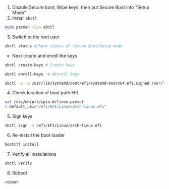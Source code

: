 1. Disable Secure boot, Wipe keys, then put Secure Boot into "Setup Mode"
2. Install `sbctl`
```bash
sudo pacman -Syu sbctl
```
3. Switch to the root user
```bash
sbctl status #Check status of Secure Boot/Setup mode
```
- Next create and enroll the keys
```bash
sbctl create-keys # Create keys

sbctl enroll-keys -m #Enroll keys

sbctl -s -o /usr/lib/systemd/boot/efi/systemd-bootx64.efi.signed /usr/lib/systemd-bootx64.efi #Sign the keys

```
4. Check location of boot path EFI 
```bash
cat /etc/mkinit/cpio.d/linux.preset
> default_uki="/efi/EFI/Linux/arch-linux.efi"
```
5. Sign keys 
```bash
sbctl sign -s /efi/EFI/Linux/arch-linux.efi
```
6. Re-install the boot loader
```bash
bootctl install
```
7. Verify all installations
```bash
sbctl verify
```
8. Reboot
```bash
reboot
```


